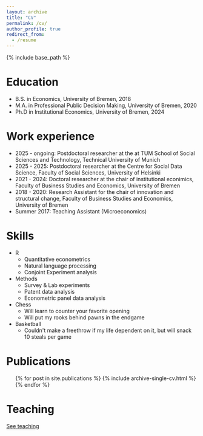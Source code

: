 ```yaml
---
layout: archive
title: "CV"
permalink: /cv/
author_profile: true
redirect_from:
  - /resume
---
```


{% include base_path %}

Education
======
* B.S. in Economics, University of Bremen, 2018
* M.A. in Professional Public Decision Making, University of Bremen, 2020
* Ph.D in Institutional Economics, University of Bremen, 2024

Work experience
======

* 2025 - ongoing: Postdoctoral researcher at the at TUM School of Social Sciences and Technology, Technical University of Munich
* 2025 - 2025: Postdoctoral researcher at the Centre for Social Data Science, Faculty of Social Sciences, University of Helsinki
* 2021 - 2024: Doctoral researcher at the chair of institutional econimics, Faculty of Business Studies and Economics, University of Bremen
* 2018 - 2020: Research Assistant for the chair of innovation and structural change, Faculty of Business Studies and Economics, University of Bremen
* Summer 2017: Teaching Assistant (Microeconomics)

Skills
======
* R
  * Quantitative econometrics
  * Natural language processing
  * Conjoint Experiment analysis
* Methods
  * Survey & Lab experiments
  * Patent data analysis
  * Econometric panel data analysis
* Chess
  * Will learn to counter your favorite opening
  * Will put my rooks behind pawns in the endgame
* Basketball
  * Couldn't make a freethrow if my life dependent on it, but will snack 10 steals per game

Publications
======
  <ul>{% for post in site.publications %}
    {% include archive-single-cv.html %}
  {% endfor %}</ul>
  
Teaching
======
[See teaching](https://dkarpa.github.io/teaching/)
  
